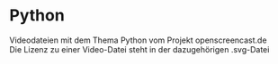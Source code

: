 # Python

Videodateien mit dem Thema Python vom Projekt openscreencast.de    
Die Lizenz zu einer Video-Datei steht in der dazugehörigen .svg-Datei
